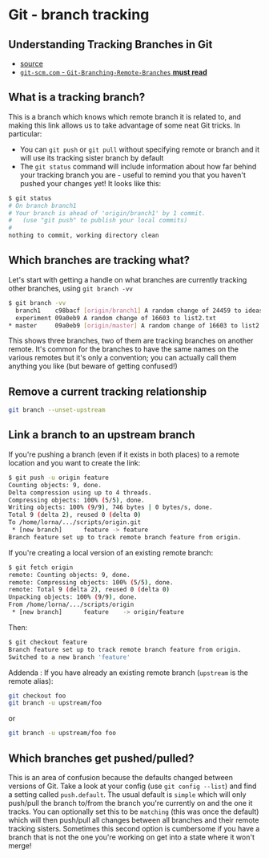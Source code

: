 # Git - branch tracking

## Understanding Tracking Branches in Git

- [source](http://www.lornajane.net/posts/2014/understanding-tracking-branches-in-git)
- [`git-scm.com` - `Git-Branching-Remote-Branches` **must read**](https://git-scm.com/book/it/v2/Git-Branching-Remote-Branches)

## What is a tracking branch?

This is a branch which knows which remote branch it is related to, and making this link allows us to take advantage of some neat Git tricks. In particular:

- You can `git push` or `git pull` without specifying remote or branch and it will use its tracking sister branch by default
- The `git status` command will include information about how far behind your tracking branch you are - useful to remind you that you haven't pushed your changes yet! It looks like this:

```bash
$ git status
# On branch branch1
# Your branch is ahead of 'origin/branch1' by 1 commit.
#   (use "git push" to publish your local commits)
#
nothing to commit, working directory clean
```

## Which branches are tracking what?

Let's start with getting a handle on what branches are currently tracking other branches, using `git branch -vv`

```bash
$ git branch -vv
  branch1    c98bacf [origin/branch1] A random change of 24459 to ideas2.txt
  experiment 09a0eb9 A random change of 16603 to list2.txt
* master     09a0eb9 [origin/master] A random change of 16603 to list2.txt
```

This shows three branches, two of them are tracking branches on another remote. It's common for the branches to have the same names on the various remotes but it's only a convention; you can actually call them anything you like (but beware of getting confused!)

## Remove a current tracking relationship

```bash
git branch --unset-upstream
```

## Link a branch to an upstream branch

If you're pushing a branch (even if it exists in both places) to a remote location and you want to create the link:

```bash
$ git push -u origin feature
Counting objects: 9, done.
Delta compression using up to 4 threads.
Compressing objects: 100% (5/5), done.
Writing objects: 100% (9/9), 746 bytes | 0 bytes/s, done.
Total 9 (delta 2), reused 0 (delta 0)
To /home/lorna/.../scripts/origin.git
 * [new branch]      feature -> feature
Branch feature set up to track remote branch feature from origin.
```

If you're creating a local version of an existing remote branch:

```bash
$ git fetch origin
remote: Counting objects: 9, done.
remote: Compressing objects: 100% (5/5), done.
remote: Total 9 (delta 2), reused 0 (delta 0)
Unpacking objects: 100% (9/9), done.
From /home/lorna/.../scripts/origin
 * [new branch]      feature    -> origin/feature
```

Then:

```bash
$ git checkout feature
Branch feature set up to track remote branch feature from origin.
Switched to a new branch 'feature'
```

Addenda : If you have already an existing remote branch (`upstream` is the remote alias):

```bash
git checkout foo
git branch -u upstream/foo
```

or

```bash
git branch -u upstream/foo foo
```

## Which branches get pushed/pulled?

This is an area of confusion because the defaults changed between versions of Git.
Take a look at your config (use `git config --list`) and find a setting called `push.default`.
The usual default is `simple` which will only push/pull the branch to/from the branch you're currently on and the one it tracks.
You can optionally set this to be `matching` (this was once the default) which will then push/pull all changes between all branches and their remote tracking sisters.
Sometimes this second option is cumbersome if you have a branch that is not the one you're working on get into a state where it won't merge!

